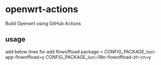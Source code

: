 # openwrt-actions
Build Openwrt using GitHub Actions

## usage
add below lines for add flowoffload package
<
CONFIG_PACKAGE_luci-app-flowoffload=y
CONFIG_PACKAGE_luci-i18n-flowoffload-zh-cn=y
